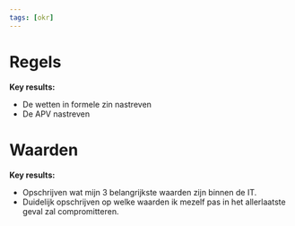 ```yaml
---
tags: [okr]
---
```


# Regels

**Key results:**

- De wetten in formele zin nastreven
- De  APV nastreven  



# Waarden


**Key results:**
- Opschrijven wat mijn 3 belangrijkste waarden zijn binnen de IT.   
 - Duidelijk opschrijven op welke waarden ik mezelf pas in het allerlaatste geval zal compromitteren. 